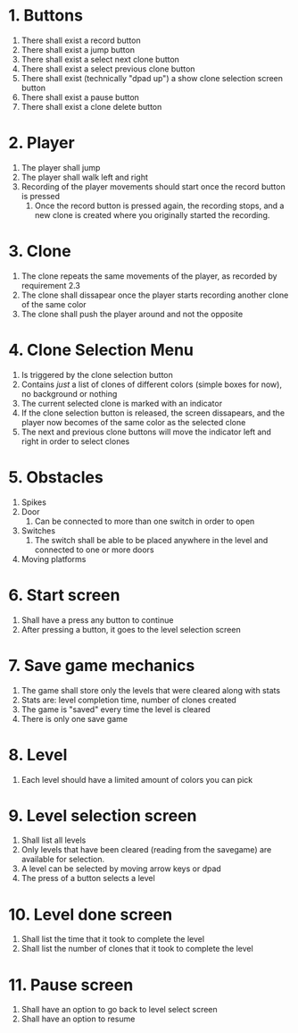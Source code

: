# 1. Buttons

1. There shall exist a record button
1. There shall exist a jump button
1. There shall exist a select next clone button
1. There shall exist a select previous clone button
1. There shall exist (technically "dpad up") a show clone selection screen button
1. There shall exist a pause button
1. There shall exist a clone delete button

# 2. Player

1. The player shall jump
1. The player shall walk left and right
1. Recording of the player movements should start once the record button is pressed
    1. Once the record button is pressed again, the recording stops, and a new clone is created where you originally started the recording.

# 3. Clone

1. The clone repeats the same movements of the player, as recorded by requirement 2.3
1. The clone shall dissapear once the player starts recording another clone of the same color
1. The clone shall push the player around and not the opposite

# 4. Clone Selection Menu

1. Is triggered by the clone selection button
1. Contains *just* a list of clones of different colors (simple boxes for now), no background or nothing
1. The current selected clone is marked with an indicator
1. If the clone selection button is released, the screen dissapears, and the player now becomes of the same color as the selected clone
1. The next and previous clone buttons will move the indicator left and right in order to select clones

# 5. Obstacles

1. Spikes
1. Door
    1. Can be connected to more than one switch in order to open
1. Switches
    1. The switch shall be able to be placed anywhere in the level and connected
    to one or more doors
1. Moving platforms

# 6. Start screen

1. Shall have a press any button to continue
1. After pressing a button, it goes to the level selection screen

# 7. Save game mechanics

1. The game shall store only the levels that were cleared along with stats
1. Stats are: level completion time, number of clones created
1. The game is "saved" every time the level is cleared
1. There is only one save game

# 8. Level

1. Each level should have a limited amount of colors you can pick

# 9. Level selection screen

1. Shall list all levels
1. Only levels that have been cleared (reading from the savegame) are available for selection.
1. A level can be selected by moving arrow keys or dpad
1. The press of a button selects a level

# 10. Level done screen

1. Shall list the time that it took to complete the level
1. Shall list the number of clones that it took to complete the level

# 11. Pause screen

1. Shall have an option to go back to level select screen
1. Shall have an option to resume

